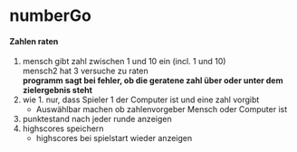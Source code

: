 # numberGo
#### Zahlen raten

1. mensch gibt zahl zwischen 1 und 10 ein (incl. 1 und 10)  
mensch2 hat 3 versuche zu raten  
**programm sagt bei fehler, ob die geratene zahl über oder unter dem zielergebnis steht**
2. wie 1. nur, dass Spieler 1 der Computer ist und eine zahl vorgibt
   * Auswählbar machen ob zahlenvorgeber Mensch oder Computer ist
3. punktestand nach jeder runde anzeigen
4. highscores speichern
   * highscores bei spielstart wieder anzeigen